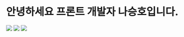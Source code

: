 # 안녕하세요 프론트 개발자 나승호입니다.


<img src="https://img.shields.io/badge/react-444444?style=flat-square&logo=react">
<img src="https://img.shields.io/badge/javascript-F7DF1E?style=flat-square&logo=javascript&logoColor=black">
<img src="https://img.shields.io/badge/python-3776AB?style=flat-square&logo=python&logoColor=white">
